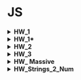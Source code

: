 # JS
<details> 
  <summary> <b> HW_1 </b> </summary>
<pre> 1. Создать переменную “item_1” </pre>
<pre> 2. Присвоить переменной item_1 цифру 5.</pre>
<pre> 3. Вывести в консоль item_1. </pre>
<pre> 4. Создать переменную “item_2” </pre>
<pre> 5. Присвоить переменной item_2 цифру 3. </pre>
<pre> 6. Вывести в консоль item_2. </pre>
<pre> 7. Создать переменную “item_3” </pre>
<pre> 8. Присвоить переменной item_3 сложение item_1 и item_2. </pre>
<pre> 9. Вывести в консоль item_3. </pre>
<pre> 10. Создать переменную “item_4” </pre>
<pre> 11. Присвоить переменной item_4 строку “Yolochka” </pre>
<pre> 12. Вывести в консоль item_4. </pre>
<pre> 13. Вывести в консоль сложение item_3 и item_4. </pre>
<pre> 14. Вывести в консоль умножение item_3 и item_4. </pre>
<pre> 15. Создать переменную “item_5” </pre>
<pre> 16. Присвоить переменной item_5 переменную item_3 </pre>
<pre> 17. Создать переменную item_6. </pre>
<pre> 18. Создать переменную item_6_type </pre>
<pre> 19. Присвоить переменной item_6 значение 15 </pre>
<pre> 20. Присвоить переменной item_6_type тип переменной item_6 </pre>
<pre> 21. Вывести в консоль тип данных item_6 в виде ——  “item_6 == ”  item_6,  
 “item_6_type == ”  item_6_type ——  </pre>
<pre> 22. Создать переменную item_7 и в ней преобразовать item_6 в String. </pre>
<pre> 23. Создать переменную item_7_type </pre>
<pre> 24. Присвоить переменной item_7_type тип переменной item_7 </pre>
<pre> 25. Вывести в консоль тип данных item_7 в виде ——  “item_7 == ”  item_7, 
 “item_7_type == ”  item_7_type ——  </pre>
<pre> 26. Создать переменную “age_1” и присвоить ей значение 10 </pre>
<pre> 27. Создать переменную “age_2” и присвоить ей значение 18 </pre>
<pre> 28. Создать переменную “age_3” и присвоить ей значение 60 </pre>
<pre> 29. Создать if в котором будите проверять значение переменной age_1 </pre>
<pre> 30. Если age_1 < age_2, вывести в консоль “You don’t have access cause your age is ” + 
age_1 +  “ It’s less than ” + age_2 </pre>
<pre> 31. Если age_1 >=  age_2 и age_1 <  age_3, вывести в консоль “Welcome  !” </pre>
<pre> 32. Если age_1  > age_3, вывести в консоль “Keep calm and look Culture channel”. </pre>
<pre> 33. Иначе выводите “Technical work”. </pre>
</details>

<details>
<summary> <b> HW_1* </b> </summary> 
<pre> 1*: Преобразовать написанный код в 26-33 пунктах в функцию, принимающую на вход возраст.
Пример: const checkAge = function(age) {
Ваши преобразования
}
Вывести в консоль результат работы функции с возрастами 17, 18, 61 
</pre>
<pre> 
2*:
Преобразовать задание 1* таким образом, чтобы первым делом в функции проверялся тип данных.
И если он не Number - кидалась ошибка.
</pre>
<pre> 
3**:
Преобразовать 2* таким образом, чтобы значение '2' (строка в которой лежит ТОЛЬКО ЦИФРА) пропускалось, 
преобразовываясь в number
</pre>
<pre> 
4***:
Преобразовать задание 3* таким образом, чтобы возраст вводится используя функцию prompt
в привязанной верстке
</pre>
</details>

<details> 
<summary> <b> HW_2 </b> </summary>
<pre> 1. Написать скриптик, который сосчитает и выведет результат от возведения 2 в степень 10, 
начиная со степени 1 </pre>

<pre> 1*. Преобразовать 1 задачу в функцию, принимающую на вход степень, в которую будет возводиться число 2 </pre>

<pre> 2. Написать скрипт, который выведет 5 строк в консоль таким образом, чтобы в первой строчке выводилось
:), во второй :):) и так далее
Пример в консоли:
:)
:):)
:):):)
:):):):)
:):):):):)
</pre>
<pre> 2*. Преобразовать 2 задачу в функцию, принимающую на вход строку, которая и будет выводиться в консоль 
(как в условии смайлик), 
а также количество строк для вывода 
e.g. function printSmile(stroka, numberOfRows)
</pre>
<pre> 3**.  Написать функцию, которая принимает на вход слово. Задача функции посчитать и вывести в консоль, 
сколько в слове гласных, и сколько согласных букв.
 e.g. function getWordStructure(word)
 В консоли: 
 Слово (word) состоит из  (число) гласных и (число) согласных букв

 Проверки: 'case', 'Case', 'Check-list'
</pre>
<pre> 4**. Написать функцию, которая проверяет, является ли слово палиндромом
 e.g. function isPalindrom(word)

 Проверки: 'abba', 'Abba' </pre>
</details>

<details>
<summary> <b> HW_3 </b> </summary>
<pre> Task 1.

 Написать функцию, которая найдет и выведет в консоль юзеров, зарегистрированных 09.10.2021 и 10.10.2021). 
 Массив в task1.txt
</pre>
<pre> Task 2*

Откройте в VSCode task2.json файл. Скопируйте из него JSONку, вставьте в свой код (присвоив в переменную).

Дан массив объектов. Каждый объект является идентификационной карточкой человека. 
Нам нужно хранить только уникальные значения в этом массиве. Реализуйте функцию, 
которая будет выполнять эту работу.
</pre>
<pre> Task 2*** Реализуйте считывание JSONки из файла task2.json с помощью, например, модуля fs. 
для дальнейшего использования в функции, описанной в задании
</pre> 
<pre> Task 3**
В файле task3.txt найдете структуру компании и задания, необходимые выполнить.
</pre>

<pre>Task 4****

В файле task4.txt вы найдете разноуровневый массив объектов. Очень похожий на массив из 3го задания,
только количество вложенностей может быть не ограничено. 

Задание: написать функцию: 

 Функция строит древовидный список компании.
При ее вызове в консоль должен вывестись список подразделений компании с указанием количества 
сотрудников и с соблюдение вложенности подразделений.
</pre>
</details>

<details>
<summary> <b> HW_ Massive </b> </summary> 
<pre>Нужно написать функцию, которая принимает на вход два массива.
Суть: функция убирает из массива А все значения, которые представлены в массиве Б, 
сохраняя нормальный порядок в массиве А

Пример: arrayDiff([1,2],[1]) == [2]

Значения, находящиеся в массиве Б, и встречающиеся в массиве А  должны быть удалены

Пример: arrayDiff([1,2,2,2,3],[2]) == [1,3]

В выходном массиве пустых ячеек быть не должно, т.е. смещать надо элементы после удаления:)
</pre>
</details>

<details>
<summary> <b> HW_Strings_2_Num </b> </summary>  
<pre>
В этой задаче мы хотим преобразовать строку в целое число. Строки просто представляют числа словами.

Примеры:

"one" => 1
"twenty" => 20
"two hundred forty-six" => 246
"seven hundred eighty-three thousand nine hundred and nineteen" => 783919
Дополнительные примечания:

Минимальное количество "ноль" (включительно)
Максимальное количество, которое должно поддерживаться, составляет 1 миллион (включительно)
"AND" в примере "one hundred and twenty-four" не обязательно, в одних случаях присутствует, а в других нет.
Валидировать входящее число на то, что это число не нужно.
</pre>
</details>
